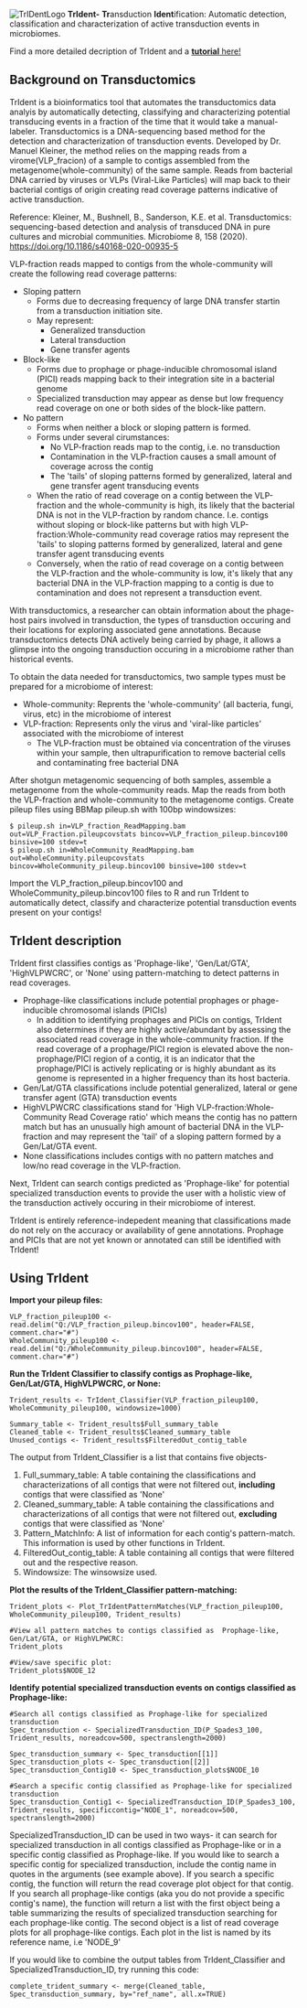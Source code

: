 ![TrIDentLogo](https://github.com/jlmaier12/TrIdent/assets/45083046/15ef7ec7-49ac-48eb-86eb-d585d4b0869e)
**TrIdent-** **Tr**ansduction **Ident**ification: 
Automatic detection, classification and characterization of active transduction events in microbiomes. 

Find a more detailed decription of TrIdent and a [**tutorial** here!](./TrIdent-tutorial.html)

## Background on Transductomics
TrIdent is a bioinformatics tool that automates the transductomics data analyis by automatically detecting, classifying and characterizing potential transducing events in a fraction of the time that it would take a manual-labeler. Transductomics is a DNA-sequencing based method for the detection and characterization of transduction events. Developed by Dr. Manuel Kleiner, the method relies on the mapping reads from a virome(VLP_fracion) of a sample to contigs assembled from the metagenome(whole-community) of the same sample. Reads from bacterial DNA carried by viruses or VLPs (Viral-Like Particles) will map back to their bacterial contigs of origin creating read coverage patterns indicative of active transduction. 

Reference: Kleiner, M., Bushnell, B., Sanderson, K.E. et al. Transductomics: sequencing-based detection and analysis of transduced DNA in pure cultures and microbial communities. Microbiome 8, 158 (2020). https://doi.org/10.1186/s40168-020-00935-5

VLP-fraction reads mapped to contigs from the whole-community will create the following read coverage patterns:
- Sloping pattern
  - Forms due to decreasing frequency of large DNA transfer startin from a transduction initiation site.
  - May represent:
      - Generalized transduction
      - Lateral transduction
      - Gene transfer agents
- Block-like
    - Forms due to prophage or phage-inducible chromosomal island (PICI) reads mapping back to their integration site in a bacterial genome
    - Specialized transduction may appear as dense but low frequency read coverage on one or both sides of the block-like pattern. 
- No pattern
    - Forms when neither a block or sloping pattern is formed. 
    - Forms under several cirumstances:
        - No VLP-fraction reads map to the contig, i.e. no transduction
        - Contamination in the VLP-fraction causes a small amount of coverage across the contig
        - The 'tails' of sloping patterns formed by generalized, lateral and gene transfer agent transducing events
    - When the ratio of read coverage on a contig between the VLP-fraction and the whole-community is high, its likely that the bacterial DNA is not in the VLP-fraction by random chance. I.e. contigs without sloping or block-like patterns but with high VLP-fraction:Whole-community read coverage ratios may represent the 'tails' to sloping patterns formed by generalized, lateral and gene transfer agent transducing events
    - Conversely, when the ratio of read coverage on a contig between the VLP-fraction and the whole-community is low, it's likely that any bacterial DNA in the VLP-fraction mapping to a contig is due to contamination and does not represent a transduction event.
 
With transductomics, a researcher can obtain information about the phage-host pairs involved in transduction, the types of transduction occuring and their locations for exploring associated gene annotations. Because transductomics detects DNA actively being carried by phage, it allows a glimpse into the ongoing transduction occuring in a microbiome rather than historical events. 

To obtain the data needed for transductomics, two sample types must be prepared for a microbiome of interest:
- Whole-community: Reprents the 'whole-community' (all bacteria, fungi, virus, etc) in the microbiome of interest
- VLP-fraction: Represents only the virus and 'viral-like particles' associated with the microbiome of interest
    - The VLP-fraction must be obtained via concentration of the viruses within your sample, then ultrapurification to remove bacterial cells and contaminating free bacterial DNA
 
After shotgun metagenomic sequencing of both samples, assemble a metagenome from the whole-community reads. Map the reads from both the VLP-fraction and whole-community to the metagenome contigs. Create pileup files using BBMap pileup.sh with 100bp windowsizes:
```{bash}
$ pileup.sh in=VLP_fraction_ReadMapping.bam out=VLP_Fraction.pileupcovstats bincov=VLP_fraction_pileup.bincov100 binsive=100 stdev=t
$ pileup.sh in=WholeCommunity_ReadMapping.bam out=WholeCommunity.pileupcovstats bincov=WholeCommunity_pileup.bincov100 binsive=100 stdev=t
```

Import the VLP_fraction_pileup.bincov100 and WholeCommunity_pileup.bincov100 files to R and run TrIdent to automatically detect, classify and characterize potential transduction events present on your contigs! 

## TrIdent description 

TrIdent first classifies contigs as 'Prophage-like', 'Gen/Lat/GTA', 'HighVLPWCRC', or 'None' using pattern-matching to detect patterns in read coverages.

- Prophage-like classifications include potential prophages or phage-inducible chromosomal islands (PICIs)
    - In addition to identifying prophages and PICIs on contigs, TrIdent also determines if they are highly active/abundant by assessing the associated read coverage in the whole-community fraction. If the read coverage of a prophage/PICI region is elevated above the non-prophage/PICI region of a contig, it is an indicator that the prophage/PICI is actively replicating or is highly abundant as its genome is represented in a higher frequency than its host bacteria.   
- Gen/Lat/GTA classifications include potential generalized, lateral or gene transfer agent (GTA) transduction events
- HighVLPWCRC classifications stand for 'High VLP-fraction:Whole-Community Read Coverage ratio' which means the contig has no pattern match but has an unusually high amount of bacterial DNA in the VLP-fraction and may represent the 'tail' of a sloping pattern formed by a Gen/Lat/GTA event.
- None classifications includes contigs with no pattern matches and low/no read coverage in the VLP-fraction.


Next, TrIdent can search contigs predicted as 'Prophage-like' for potential specialized transduction events to provide the user with a holistic view of the transduction actively occuring in their microbiome of interest. 

TrIdent is entirely reference-indepedent meaning that classifications made do not rely on the accuracy or availability of gene annotations. Prophage and PICIs that are not yet known or annotated can still be identified with TrIdent!

## Using TrIdent

**Import your pileup files:**
```{r}
VLP_fraction_pileup100 <- read.delim("Q:/VLP_fraction_pileup.bincov100", header=FALSE, comment.char="#")
WholeCommunity_pileup100 <- read.delim("Q:/WholeCommunity_pileup.bincov100", header=FALSE, comment.char="#")
```

**Run the TrIdent Classifier to classify contigs as Prophage-like, Gen/Lat/GTA, HighVLPWCRC, or None:** 
```{r}
Trident_results <- TrIdent_Classifier(VLP_fraction_pileup100, WholeCommunity_pileup100, windowsize=1000)

Summary_table <- Trident_results$Full_summary_table
Cleaned_table <- Trident_results$Cleaned_summary_table
Unused_contigs <- Trident_results$FilteredOut_contig_table
```

The output from TrIdent_Classifier is a list that contains five objects- 
1. Full_summary_table: A table containing the classifications and characterizations of all contigs that were not filtered out, **including** contigs that were classified as 'None'
2. Cleaned_summary_table: A table containing the classifications and characterizations of all contigs that were not filtered out, **excluding** contigs that were classified as 'None'
3. Pattern_MatchInfo: A list of information for each contig's pattern-match. This information is used by other functions in TrIdent. 
4. FilteredOut_contig_table: A table containing all contigs that were filtered out and the respective reason.
5. Windowsize: The winsowsize used.


**Plot the results of the TrIdent_Classifier pattern-matching:**
```{r}
Trident_plots <- Plot_TrIdentPatternMatches(VLP_fraction_pileup100, WholeCommunity_pileup100, Trident_results)

#View all pattern matches to contigs classified as  Prophage-like, Gen/Lat/GTA, or HighVLPWCRC:
Trident_plots

#View/save specific plot:
Trident_plots$NODE_12
```

**Identify potential specialized transduction events on contigs classified as Prophage-like:**
```{r}
#Search all contigs classified as Prophage-like for specialized transduction
Spec_transduction <- SpecializedTransduction_ID(P_Spades3_100, Trident_results, noreadcov=500, spectranslength=2000)

Spec_transduction_summary <- Spec_transduction[[1]]
Spec_transduction_plots <- Spec_transduction[[2]]
Spec_transduction_Contig10 <- Spec_transduction_plots$NODE_10

#Search a specific contig classified as Prophage-like for specialized transduction
Spec_transduction_Contig1 <- SpecializedTransduction_ID(P_Spades3_100, Trident_results, specificcontig="NODE_1", noreadcov=500, spectranslength=2000)
```

SpecializedTransduction_ID can be used in two ways- it can search for specialized transduction in all contigs classified as Prophage-like or in a specific contig classified as Prophage-like. If you would like to search a specific contig for specialized transduction, include the contig name in quotes in the arguments (see example above). If you search a specific contig, the function will return the read coverage plot object for that contig. If you search all prophage-like contigs (aka you do not provide a specific contig's name), the function will return a list with the first object being a table summarizing the results of specialized transduction searching for each prophage-like contig. The second object is a list of read coverage plots for all prophage-like contigs. Each plot in the list is named by its reference name, i.e 'NODE_9'


If you would like to combine the output tables from TrIdent_Classifier and SpecializedTransduction_ID, try running this code:
```{r}
complete_trident_summary <- merge(Cleaned_table, Spec_transduction_summary, by="ref_name", all.x=TRUE)
```
